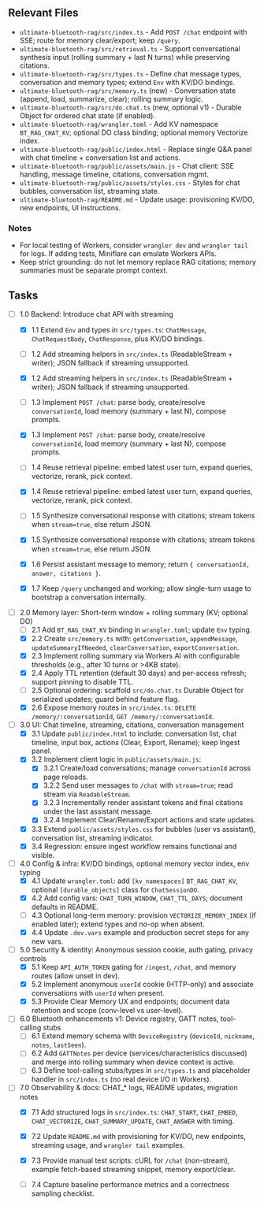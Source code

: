 ## Relevant Files

- `ultimate-bluetooth-rag/src/index.ts` - Add `POST /chat` endpoint with SSE; route for memory clear/export; keep `/query`.
- `ultimate-bluetooth-rag/src/retrieval.ts` - Support conversational synthesis input (rolling summary + last N turns) while preserving citations.
- `ultimate-bluetooth-rag/src/types.ts` - Define chat message types, conversation and memory types; extend `Env` with KV/DO bindings.
- `ultimate-bluetooth-rag/src/memory.ts` (new) - Conversation state (append, load, summarize, clear); rolling summary logic.
- `ultimate-bluetooth-rag/src/do.chat.ts` (new, optional v1) - Durable Object for ordered chat state (if enabled).
- `ultimate-bluetooth-rag/wrangler.toml` - Add KV namespace `BT_RAG_CHAT_KV`; optional DO class binding; optional memory Vectorize index.
- `ultimate-bluetooth-rag/public/index.html` - Replace single Q&A panel with chat timeline + conversation list and actions.
- `ultimate-bluetooth-rag/public/assets/main.js` - Chat client: SSE handling, message timeline, citations, conversation mgmt.
- `ultimate-bluetooth-rag/public/assets/styles.css` - Styles for chat bubbles, conversation list, streaming state.
- `ultimate-bluetooth-rag/README.md` - Update usage: provisioning KV/DO, new endpoints, UI instructions.

### Notes

- For local testing of Workers, consider `wrangler dev` and `wrangler tail` for logs. If adding tests, Miniflare can emulate Workers APIs.
- Keep strict grounding: do not let memory replace RAG citations; memory summaries must be separate prompt context.

## Tasks

- [ ] 1.0 Backend: Introduce chat API with streaming
  - [x] 1.1 Extend `Env` and types in `src/types.ts`: `ChatMessage`, `ChatRequestBody`, `ChatResponse`, plus KV/DO bindings.
  - [ ] 1.2 Add streaming helpers in `src/index.ts` (ReadableStream + writer); JSON fallback if streaming unsupported.
  - [x] 1.2 Add streaming helpers in `src/index.ts` (ReadableStream + writer); JSON fallback if streaming unsupported.
  - [ ] 1.3 Implement `POST /chat`: parse body, create/resolve `conversationId`, load memory (summary + last N), compose prompts.
  - [x] 1.3 Implement `POST /chat`: parse body, create/resolve `conversationId`, load memory (summary + last N), compose prompts.
  - [ ] 1.4 Reuse retrieval pipeline: embed latest user turn, expand queries, vectorize, rerank, pick context.
  - [x] 1.4 Reuse retrieval pipeline: embed latest user turn, expand queries, vectorize, rerank, pick context.
  - [ ] 1.5 Synthesize conversational response with citations; stream tokens when `stream=true`, else return JSON.
  - [x] 1.5 Synthesize conversational response with citations; stream tokens when `stream=true`, else return JSON.
  - [x] 1.6 Persist assistant message to memory; return `{ conversationId, answer, citations }`.
  - [x] 1.7 Keep `/query` unchanged and working; allow single-turn usage to bootstrap a conversation internally.
  
  

- [ ] 2.0 Memory layer: Short-term window + rolling summary (KV; optional DO)
  - [ ] 2.1 Add `BT_RAG_CHAT_KV` binding in `wrangler.toml`; update `Env` typing.
  - [x] 2.2 Create `src/memory.ts` with: `getConversation`, `appendMessage`, `updateSummaryIfNeeded`, `clearConversation`, `exportConversation`.
  - [x] 2.3 Implement rolling summary via Workers AI with configurable thresholds (e.g., after 10 turns or >4KB state).
  - [x] 2.4 Apply TTL retention (default 30 days) and per-access refresh; support pinning to disable TTL.
  - [ ] 2.5 Optional ordering: scaffold `src/do.chat.ts` Durable Object for serialized updates; guard behind feature flag.
  - [x] 2.6 Expose memory routes in `src/index.ts`: `DELETE /memory/:conversationId`, `GET /memory/:conversationId`.

- [ ] 3.0 UI: Chat timeline, streaming, citations, conversation management
  - [x] 3.1 Update `public/index.html` to include: conversation list, chat timeline, input box, actions (Clear, Export, Rename); keep Ingest panel.
  - [x] 3.2 Implement client logic in `public/assets/main.js`:
    - [x] 3.2.1 Create/load conversations; manage `conversationId` across page reloads.
    - [x] 3.2.2 Send user messages to `/chat` with `stream=true`; read stream via `ReadableStream`.
    - [x] 3.2.3 Incrementally render assistant tokens and final citations under the last assistant message.
    - [x] 3.2.4 Implement Clear/Rename/Export actions and state updates.
  - [x] 3.3 Extend `public/assets/styles.css` for bubbles (user vs assistant), conversation list, streaming indicator.
  - [x] 3.4 Regression: ensure ingest workflow remains functional and visible.

- [ ] 4.0 Config & infra: KV/DO bindings, optional memory vector index, env typing
  - [x] 4.1 Update `wrangler.toml`: add `[kv_namespaces]` `BT_RAG_CHAT_KV`, optional `[durable_objects]` class for `ChatSessionDO`.
  - [x] 4.2 Add config vars: `CHAT_TURN_WINDOW`, `CHAT_TTL_DAYS`; document defaults in README.
  - [ ] 4.3 Optional long-term memory: provision `VECTORIZE_MEMORY_INDEX` (if enabled later); extend types and no-op when absent.
  - [x] 4.4 Update `.dev.vars` example and production secret steps for any new vars.

- [ ] 5.0 Security & identity: Anonymous session cookie, auth gating, privacy controls
  - [x] 5.1 Keep `API_AUTH_TOKEN` gating for `/ingest`, `/chat`, and memory routes (allow unset in dev).
  - [x] 5.2 Implement anonymous `userId` cookie (HTTP-only) and associate conversations with `userId` when present.
  - [x] 5.3 Provide Clear Memory UX and endpoints; document data retention and scope (conv-level vs user-level).

- [ ] 6.0 Bluetooth enhancements v1: Device registry, GATT notes, tool-calling stubs
  - [ ] 6.1 Extend memory schema with `DeviceRegistry` (`deviceId`, `nickname`, `notes`, `lastSeen`).
  - [ ] 6.2 Add `GATTNotes` per device (services/characteristics discussed) and merge into rolling summary when device context is active.
  - [ ] 6.3 Define tool-calling stubs/types in `src/types.ts` and placeholder handler in `src/index.ts` (no real device I/O in Workers).

- [ ] 7.0 Observability & docs: CHAT_* logs, README updates, migration notes
  - [x] 7.1 Add structured logs in `src/index.ts`: `CHAT_START`, `CHAT_EMBED`, `CHAT_VECTORIZE`, `CHAT_SUMMARY_UPDATE`, `CHAT_ANSWER` with timing.
  - [x] 7.2 Update `README.md` with provisioning for KV/DO, new endpoints, streaming usage, and `wrangler tail` examples.
  - [x] 7.3 Provide manual test scripts: cURL for `/chat` (non-stream), example fetch-based streaming snippet, memory export/clear.
  - [ ] 7.4 Capture baseline performance metrics and a correctness sampling checklist.



